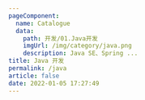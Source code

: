 ```yaml
---
pageComponent: 
  name: Catalogue
  data: 
    path: 开发/01.Java开发
    imgUrl: /img/category/java.png
    description: Java SE、Spring ...
title: Java 开发
permalink: /java
article: false
date: 2022-01-05 17:27:49
---
```


